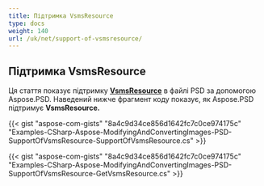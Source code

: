 ```yaml
---
title: Підтримка VsmsResource
type: docs
weight: 140
url: /uk/net/support-of-vsmsresource/
---
```


## **Підтримка VsmsResource**
Ця стаття показує підтримку [**VsmsResource**](https://reference.aspose.com/psd/net/aspose.psd.fileformats.psd.layers.layerresources/vsmsresource) в файлі PSD за допомогою Aspose.PSD. Наведений нижче фрагмент коду показує, як Aspose.PSD підтримує **VsmsResource.** 

{{< gist "aspose-com-gists" "8a4c9d34ce856d1642fc7c0ce974175c" "Examples-CSharp-Aspose-ModifyingAndConvertingImages-PSD-SupportOfVsmsResource-SupportOfVsmsResource.cs" >}}

{{< gist "aspose-com-gists" "8a4c9d34ce856d1642fc7c0ce974175c" "Examples-CSharp-Aspose-ModifyingAndConvertingImages-PSD-SupportOfVsmsResource-GetVsmsResource.cs" >}}
